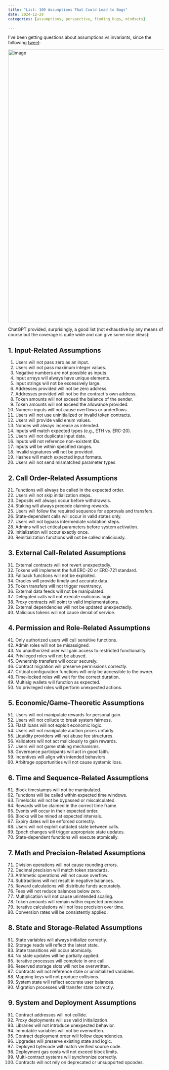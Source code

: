 ```yaml
---
title: "List: 100 Assumptions That Could Lead to Bugs"
date: 2024-12-29
categories: [assumptions, perspective, finding_bugs, mindsets]

---
```


I've been getting questions about assumptions vs invariants, since the following [tweet](https://x.com/BowTiedDravee/status/1872445723985539427):

<img width="880" alt="image" src="https://github.com/user-attachments/assets/9e333a44-af97-4e6c-a901-e1a3459b4ac0" />

ChatGPT provided, surprisingly, a good list (not exhaustive by any means of course but the coverage is quite wide and can give some nice ideas):

## 1. Input-Related Assumptions
1. Users will not pass zero as an input.
2. Users will not pass maximum integer values.
3. Negative numbers are not possible as inputs.
4. Input arrays will always have unique elements.
5. Input strings will not be excessively large.
6. Addresses provided will not be zero address.
7. Addresses provided will not be the contract's own address.
8. Token amounts will not exceed the balance of the sender.
9. Token amounts will not exceed the allowance provided.
10. Numeric inputs will not cause overflows or underflows.
11. Users will not use uninitialized or invalid token contracts.
12. Users will provide valid enum values.
13. Nonces will always increase as intended.
14. Inputs will match expected types (e.g., ETH vs. ERC-20).
15. Users will not duplicate input data.
16. Inputs will not reference non-existent IDs.
17. Inputs will be within specified ranges.
18. Invalid signatures will not be provided.
19. Hashes will match expected input formats.
20. Users will not send mismatched parameter types.

## 2. Call Order-Related Assumptions
21. Functions will always be called in the expected order.
22. Users will not skip initialization steps.
23. Deposits will always occur before withdrawals.
24. Staking will always precede claiming rewards.
25. Users will follow the required sequence for approvals and transfers.
26. State-dependent calls will occur in valid states only.
27. Users will not bypass intermediate validation steps.
28. Admins will set critical parameters before system activation.
29. Initialization will occur exactly once.
30. Reinitialization functions will not be called maliciously.

## 3. External Call-Related Assumptions
31. External contracts will not revert unexpectedly.
32. Tokens will implement the full ERC-20 or ERC-721 standard.
33. Fallback functions will not be exploited.
34. Oracles will provide timely and accurate data.
35. Token transfers will not trigger reentrancy.
36. External data feeds will not be manipulated.
37. Delegated calls will not execute malicious logic.
38. Proxy contracts will point to valid implementations.
39. External dependencies will not be updated unexpectedly.
40. Malicious tokens will not cause denial of service.

## 4. Permission and Role-Related Assumptions
41. Only authorized users will call sensitive functions.
42. Admin roles will not be misassigned.
43. No unauthorized user will gain access to restricted functionality.
44. Privileged roles will not be abused.
45. Ownership transfers will occur securely.
46. Contract migration will preserve permissions correctly.
47. Critical configuration functions will only be accessible to the owner.
48. Time-locked roles will wait for the correct duration.
49. Multisig wallets will function as expected.
50. No privileged roles will perform unexpected actions.

## 5. Economic/Game-Theoretic Assumptions
51. Users will not manipulate rewards for personal gain.
52. Users will not collude to break system fairness.
53. Flash loans will not exploit economic logic.
54. Users will not manipulate auction prices unfairly.
55. Liquidity providers will not abuse fee structures.
56. Validators will not act maliciously to gain rewards.
57. Users will not game staking mechanisms.
58. Governance participants will act in good faith.
59. Incentives will align with intended behaviors.
60. Arbitrage opportunities will not cause systemic loss.

## 6. Time and Sequence-Related Assumptions
61. Block timestamps will not be manipulated.
62. Functions will be called within expected time windows.
63. Timelocks will not be bypassed or miscalculated.
64. Rewards will be claimed in the correct time frame.
65. Events will occur in their expected order.
66. Blocks will be mined at expected intervals.
67. Expiry dates will be enforced correctly.
68. Users will not exploit outdated state between calls.
69. Epoch changes will trigger appropriate state updates.
70. State-dependent functions will execute atomically.

## 7. Math and Precision-Related Assumptions
71. Division operations will not cause rounding errors.
72. Decimal precision will match token standards.
73. Arithmetic operations will not cause overflow.
74. Subtractions will not result in negative balances.
75. Reward calculations will distribute funds accurately.
76. Fees will not reduce balances below zero.
77. Multiplication will not cause unintended scaling.
78. Token amounts will remain within expected precision.
79. Iterative calculations will not lose precision over time.
80. Conversion rates will be consistently applied.

## 8. State and Storage-Related Assumptions
81. State variables will always initialize correctly.
82. Storage reads will reflect the latest state.
83. State transitions will occur atomically.
84. No state updates will be partially applied.
85. Iterative processes will complete in one call.
86. Reserved storage slots will not be overwritten.
87. Contracts will not reference stale or uninitialized variables.
88. Mapping keys will not produce collisions.
89. System state will reflect accurate user balances.
90. Migration processes will transfer state correctly.

## 9. System and Deployment Assumptions
91. Contract addresses will not collide.
92. Proxy deployments will use valid initialization.
93. Libraries will not introduce unexpected behavior.
94. Immutable variables will not be overwritten.
95. Contract deployment order will follow dependencies.
96. Upgrades will preserve existing state and logic.
97. Deployed bytecode will match verified source code.
98. Deployment gas costs will not exceed block limits.
99. Multi-contract systems will synchronize correctly.
100. Contracts will not rely on deprecated or unsupported opcodes.
